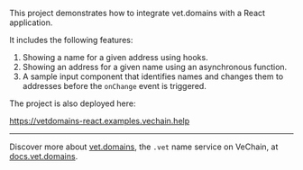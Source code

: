 This project demonstrates how to integrate vet.domains with a React application.

It includes the following features:

1. Showing a name for a given address using hooks.
2. Showing an address for a given name using an asynchronous function.
3. A sample input component that identifies names and changes them to addresses before the `onChange` event is triggered.

The project is also deployed here: 

https://vetdomains-react.examples.vechain.help

----

Discover more about [vet.domains](https://vet.domains), the `.vet` name service on VeChain, at [docs.vet.domains](https://docs.vet.domains).
